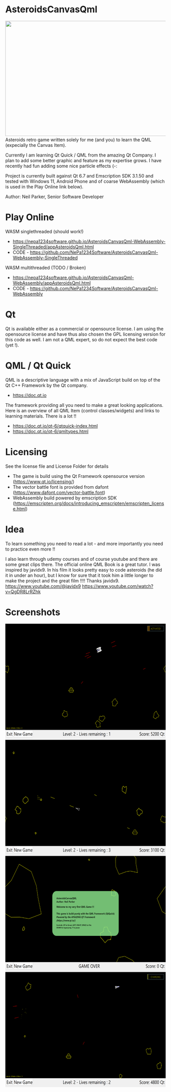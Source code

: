 # AsteroidsCanvasQml

<img src="docs/Screen_Recording_v1_5_ 2024-07-13.gif" width="640" height="360">
Asteroids retro game written solely for me (and you) to learn the QML (expecially the Canvas Item).

Currently I am learning Qt Quick / QML from the amazing Qt Company. 
I plan to add some better graphic and feature as my expertise grows. I have recently had fun adding some nice particle effects (-: 

Project is currently built against Qt 6.7 and Emscription SDK 3.1.50 and tested with Windows 11, Android Phone and of coarse WebAssembly (which is used in the Play Online link below).

Author: Neil Parker, Senior Software Developer

# Play Online
WASM singlethreaded (should work!)
- https://nepa1234software.github.io/AsteroidsCanvasQml-WebAssembly-SingleThreaded/appAsteroidsQml.html
- CODE - https://github.com/NePa1234Software/AsteroidsCanvasQml-WebAssembly-SingleThreaded

WASM multithreaded (TODO / Broken)
- https://nepa1234software.github.io/AsteroidsCanvasQml-WebAssembly/appAsteroidsQml.html
- CODE - https://github.com/NePa1234Software/AsteroidsCanvasQml-WebAssembly

# Qt
Qt is available either as a commercial or opensource license. I am using the opensource license and have thus also chosen the GPL licensing version for this code as well. 
I am not a QML expert, so do not expect the best code (yet !).

# QML / Qt Quick
QML is a descriptive language with a mix of JavaScript build on top of the Qt C++ Framework by the Qt company. 
-  https://doc.qt.io

The framework providing all you need to make a great looking applications. 
Here is an overview of all QML Item (control classes/widgets) and links to learning materials. There is a lot !!
- https://doc.qt.io/qt-6/qtquick-index.html
- https://doc.qt.io/qt-6/qmltypes.html

# Licensing
See the license file and License Folder for details
- The game is build using the Qt Framework opensource version (https://www.qt.io/licensing/)
- The vector battle font is provided from dafont (https://www.dafont.com/vector-battle.font)
- WebAssembly build powered by emscription SDK (https://emscripten.org/docs/introducing_emscripten/emscripten_license.html)

# Idea 
To learn something you need to read a lot - and more importantly you need to practice even more !!

I also learn through udemy courses and of course youtube and there are some great clips there. The official online QML Book is a great tutor.
I was inspired by javidx9. In his film it looks pretty easy to code asteroids (he did it in under an hour), but I know for sure that it took him a little longer to make the project and the great film !!!!
Thanks javidx9.
https://www.youtube.com/@javidx9
https://www.youtube.com/watch?v=QgDR8LrRZhk

# Screenshots
<img src="docs/Screenshot4_Ulti.png" width="640" height="360">
<img src="docs/Screenshot1.png" width="640" height="360">
<img src="docs/Screenshot2.png" width="640" height="360">
<img src="docs/Screenshot3.png" width="640" height="360">
